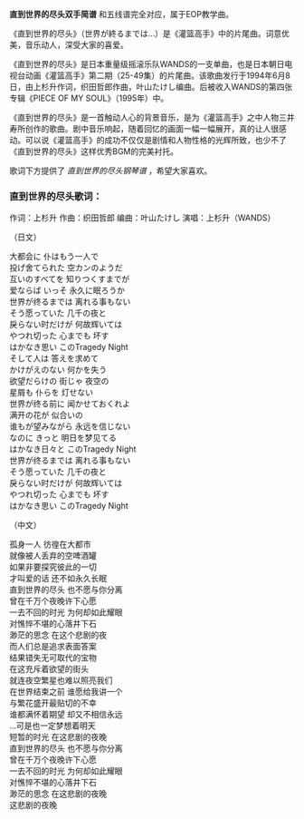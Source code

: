 

**直到世界的尽头双手简谱** 和五线谱完全对应，属于EOP教学曲。  
  
《直到世界的尽头》（世界が終るまでは…）是《灌篮高手》中的片尾曲。词意优美，音乐动人，深受大家的喜爱。  
  
《直到世界的尽头》是日本重量级摇滚乐队WANDS的一支单曲，也是日本朝日电视台动画《灌篮高手》第二期（25-49集）的片尾曲。该歌曲发行于1994年6月8日，由上杉升作词，织田哲郎作曲，叶山たけし编曲。后被收入WANDS的第四张专辑《PIECE
OF MY SOUL》（1995年）中。  
  
《直到世界的尽头》是一首触动人心的背景音乐，是为《灌篮高手》之中人物三井寿所创作的歌曲。剧中音乐响起，随着回忆的画面一幅一幅展开，真的让人很感动。可以说《灌篮高手》的成功不仅仅是剧情和人物性格的光辉所致，也少不了《直到世界的尽头》这样优秀BGM的完美衬托。  
  
歌词下方提供了 _直到世界的尽头钢琴谱_ ，希望大家喜欢。

### 直到世界的尽头歌词：

作词：上杉升 作曲：织田哲郎 编曲：叶山たけし 演唱：上杉升（WANDS）

（日文）

大都会に 仆はもう一人で  
投げ舍てられた 空カンのようだ  
互いのすべてを 知りつくすまでが  
爱ならば いっそ 永久に眠ろうか  
世界が终るまでは 离れる事もない  
そう愿っていた 几千の夜と  
戾らない时だけが 何故辉いては  
やつれ切った 心までも 坏す  
はかなき思い このTragedy Night  
そして人は 答えを求めて  
かけがえのない 何かを失う  
欲望だらけの 街じゃ 夜空の  
星屑も 仆らを 灯せない  
世界が终る前に 闻かせておくれよ  
满开の花が 似合いの  
谁もが望みながら 永远を信じない  
なのに きっと 明日を梦见てる  
はかなき日々と このTragedy Night  
世界が终るまでは 离れる事もない  
そう愿っていた 几千の夜と  
戾らない时だけが 何故辉いては  
やつれ切った 心までも 坏す  
はかなき思い このTragedy Night

（中文）

孤身一人 彷徨在大都市  
就像被人丢弃的空啤酒罐  
如果非要探究彼此的一切  
才叫爱的话 还不如永久长眠  
直到世界的尽头 也不愿与你分离  
曾在千万个夜晚许下心愿  
一去不回的时光 为何却如此耀眼  
对憔悴不堪的心落井下石  
渺茫的思念 在这个悲剧的夜  
而人们总是追求表面答案  
结果错失无可取代的宝物  
在这充斥着欲望的街头  
就连夜空繁星也难以照亮我们  
在世界结束之前 谁愿给我讲一个  
与繁花盛开最贴切的不幸  
谁都满怀着期望 却又不相信永远  
...可是也一定梦想着明天  
短暂的时光 在这悲剧的夜晚  
直到世界的尽头 也不愿与你分离  
曾在千万个夜晚许下心愿  
一去不回的时光 为何却如此耀眼  
对憔悴不堪的心落井下石  
渺茫的思念 在这悲剧的夜晚  
这悲剧的夜晚

